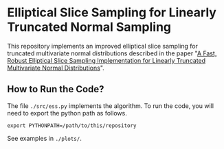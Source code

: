 # Elliptical Slice Sampling for Linearly Truncated Normal Sampling

This repository implements an improved elliptical slice sampling for truncated multivariate normal distributions described in the paper "[A Fast, Robust Elliptical Slice Sampling Implementation for Linearly Truncated Multivariate Normal Distributions](https://arxiv.org/abs/2407.10449)".


## How to Run the Code?
The file `./src/ess.py` implements the algorithm.
To run the code, you will need to export the python path as follows.
```
export PYTHONPATH=/path/to/this/repository
```

See examples in `./plots/`.
